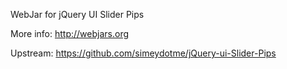 WebJar for jQuery UI Slider Pips

More info: http://webjars.org

Upstream: https://github.com/simeydotme/jQuery-ui-Slider-Pips
